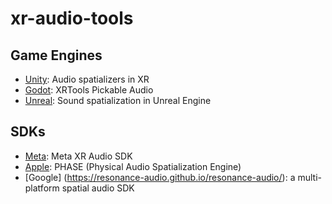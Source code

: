 # xr-audio-tools

## Game Engines
- [Unity](https://docs.unity3d.com/6000.0/Documentation/Manual/VRAudioSpatializer.html): Audio spatializers in XR
- [Godot](https://github.com/GodotVR/godot-xr-tools/blob/master/addons/godot-xr-tools/audio/pickable_audio.gd): XRTools Pickable Audio 
- [Unreal](https://dev.epicgames.com/documentation/en-us/unreal-engine/spatialization-overview-in-unreal-engine): Sound spatialization in Unreal Engine

## SDKs
- [Meta](https://assetstore.unity.com/packages/tools/integration/meta-xr-audio-sdk-264557): Meta XR Audio SDK
- [Apple](https://developer.apple.com/documentation/PHASE): PHASE (Physical Audio Spatialization Engine) 
- [Google] (https://resonance-audio.github.io/resonance-audio/): a multi-platform spatial audio SDK